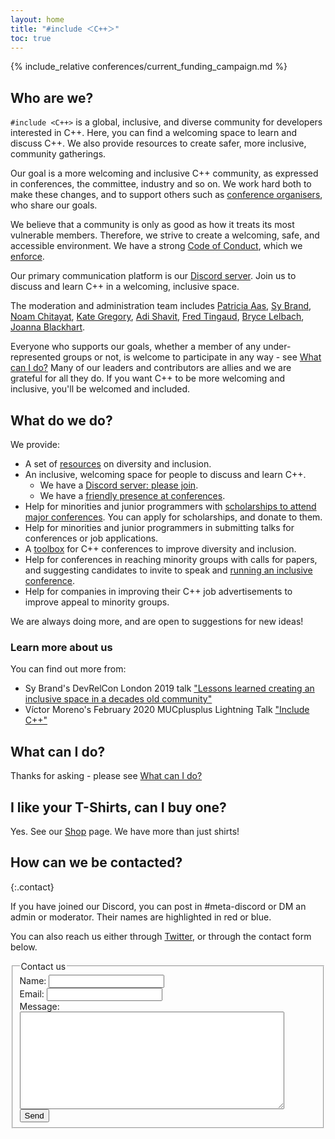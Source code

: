 ```yaml
---
layout: home
title: "#include ＜C++＞"
toc: true
---
```


{% include_relative conferences/current_funding_campaign.md %}

## Who are we?

`#include <C++>` is a global, inclusive, and diverse community for developers interested in C++. Here, you can find a welcoming space to learn and discuss C++. We also provide resources to create safer, more inclusive, community gatherings.

Our goal is a more welcoming and inclusive C++ community, as expressed in conferences, the committee, industry and so on. We work hard both to make these changes, and to support others such as [conference organisers](/conferences/organising-conferences/), who share our goals.

We believe that a community is only as good as how it treats its most vulnerable members. Therefore, we strive to create a welcoming, safe, and accessible environment. We have a strong [Code of Conduct](/code-of-conduct), which we [enforce](/moderation).

Our primary communication platform is our [Discord server](/discord/). Join us to discuss and learn C++ in a welcoming, inclusive space.

The moderation and administration team includes [Patricia Aas](https://twitter.com/pati_gallardo), [Sy Brand](https://twitter.com/TartanLlama), [Noam Chitayat](https://twitter.com/_Noam), [Kate Gregory](https://twitter.com/gregcons), [Adi Shavit](https://twitter.com/AdiShavit), [Fred Tingaud](https://twitter.com/FredTingaudDev), [Bryce Lelbach](https://twitter.com/blelbach), [Joanna Blackhart](https://twitter.com/joannablackhart).

Everyone who supports our goals, whether a member of any under-represented groups or not, is welcome to participate in any way - see [What can I do?](/what-can-i-do/) Many of our leaders and contributors are allies and we are grateful for all they do. If you want C++ to be more welcoming and inclusive, you'll be welcomed and included.

## What do we do?

We provide:

- A set of [resources](/resources) on diversity and inclusion.
- An inclusive, welcoming space for people to discuss and learn C++.
  - We have a [Discord server: please join](/discord/).
  - We have a [friendly presence at conferences](/conferences/attending-conferences).
- Help for minorities and junior programmers with [scholarships to attend major conferences](/conferences/scholarships). You can apply for scholarships, and donate to them.
- Help for minorities and junior programmers in submitting talks for conferences or job applications.
- A [toolbox](https://github.com/include-cpp/toolboxes/releases/latest) for C++ conferences to improve diversity and inclusion.
- Help for conferences in reaching minority groups with calls for papers, and suggesting candidates to invite to speak and <a class="page-link" href="/conferences/organising-conferences/">running an inclusive conference</a>.
- Help for companies in improving their C++ job advertisements to improve appeal to minority groups.

We are always doing more, and are open to suggestions for new ideas!

### Learn more about us

You can find out more from:

* Sy Brand's DevRelCon London 2019 talk ["Lessons learned creating an inclusive space in a decades old community"](https://devrel.net/community/lessons-learned-creating-an-inclusive-space-in-a-decades-old-community)
* Víctor Moreno's February 2020 MUCplusplus Lightning Talk ["Include C++"](https://www.youtube.com/watch?v=r23ErUGt9mo)

## What can I do?

Thanks for asking - please see [What can I do?](/what-can-i-do/)

## I like your T-Shirts, can I buy one?

Yes. See our <a class="page-link" href="/shop/">Shop</a> page. We have more than just shirts!

## How can we be contacted?
{:.contact}

If you have joined our Discord, you can post in #meta-discord or DM an admin or moderator. Their names are highlighted in red or blue.

You can also reach us either through [Twitter](https://twitter.com/include_cpp), or through the contact form below.

<form action="https://getsimpleform.com/messages?form_api_token=0249c3a7836e7b2532d7d6fe74e61676" method="post">
<fieldset>
<legend>Contact us</legend>

<div>
  <label for="name">Name:</label>
  <input name="name" type="text" id="name">
</div>
<div>
  <label for="email">Email:</label>
  <input name="email" type="email" id="email">
</div>
<div>
  <label for="message">Message:</label>
  <textarea name="message" id="message" cols="50" rows="10"></textarea>
</div>
<div>
  <input name="send" type="submit" value="Send">
</div>
</fieldset>
</form>
